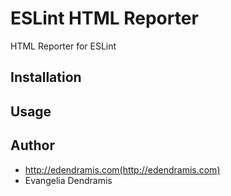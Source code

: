# ESLint HTML Reporter

HTML Reporter for ESLint

## Installation

## Usage

## Author

* http://edendramis.com(http://edendramis.com)
* Evangelia Dendramis

